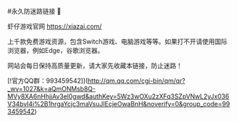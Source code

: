 #永久防迷路链接 👋

虾仔游戏官网
https://xiazai.com/

上千款免费游戏资源，包含Switch游戏、电脑游戏等等。如果打不开请使用国际浏览器，例如Edge，谷歌浏览器。

网站会每日保持高质量更新，请大家先收藏本链接，防止迷路！

[!官方QQ群：993459542]](http://qm.qq.com/cgi-bin/qm/qr?_wv=1027&k=aQmONMsb8Q-MVy8XA6nHhjjAv3el0gwd&authKey=5Wz3wOXu2zXFq3SZpVNwL2yJx036V34bvI4i%2B1hrgaYcjc3maVsuJIEcjeOwaBnH&noverify=0&group_code=993459542)


<!--
**xiazaing/xiazaing** is a ✨ _special_ ✨ repository because its `README.md` (this file) appears on your GitHub profile.

Here are some ideas to get you started:

- 🔭 I’m currently working on ...
- 🌱 I’m currently learning ...
- 👯 I’m looking to collaborate on ...
- 🤔 I’m looking for help with ...
- 💬 Ask me about ...
- 📫 How to reach me: ...
- 😄 Pronouns: ...
- ⚡ Fun fact: ...
-->
